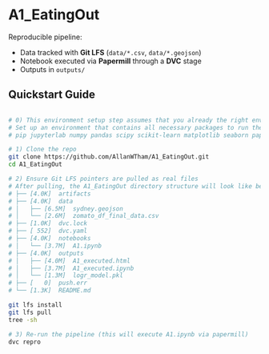 # A1_EatingOut

Reproducible pipeline:
- Data tracked with **Git LFS** (`data/*.csv`, `data/*.geojson`)
- Notebook executed via **Papermill** through a **DVC** stage
- Outputs in `outputs/`

## Quickstart Guide
```bash

# 0) This environment setup step assumes that you already the right environment installed:
# Set up an environment that contains all necessary packages to run the pipeline such as:
# pip jupyterlab numpy pandas scipy scikit-learn matplotlib seaborn papermill dvc git git-lfs geopandas

# 1) Clone the repo
git clone https://github.com/AllanWTham/A1_EatingOut.git
cd A1_EatingOut

# 2) Ensure Git LFS pointers are pulled as real files
# After pulling, the A1_EatingOut directory structure will look like below (file size is just indicative):
# ├── [4.0K]  artifacts
# ├── [4.0K]  data
# │   ├── [6.5M]  sydney.geojson
# │   └── [2.6M]  zomato_df_final_data.csv
# ├── [1.0K]  dvc.lock
# ├── [ 552]  dvc.yaml
# ├── [4.0K]  notebooks
# │   └── [3.7M]  A1.ipynb
# ├── [4.0K]  outputs
# │   ├── [4.0M]  A1_executed.html
# │   ├── [3.7M]  A1_executed.ipynb
# │   └── [1.3M]  logr_model.pkl
# ├── [   0]  push.err
# └── [1.3K]  README.md

git lfs install
git lfs pull
tree -sh

# 3) Re-run the pipeline (this will execute A1.ipynb via papermill)
dvc repro
```
